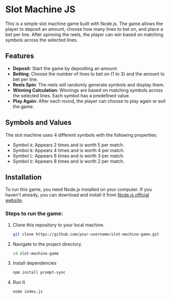 # Slot Machine JS

This is a simple slot machine game built with Node.js. The game allows the player to deposit an amount, choose how many lines to bet on, and place a bet per line. After spinning the reels, the player can win based on matching symbols across the selected lines.

## Features

- **Deposit**: Start the game by depositing an amount.
- **Betting**: Choose the number of lines to bet on (1 to 3) and the amount to bet per line.
- **Reels Spin**: The reels will randomly generate symbols and display them.
- **Winning Calculation**: Winnings are based on matching symbols across the selected lines. Each symbol has a predefined value.
- **Play Again**: After each round, the player can choose to play again or exit the game.

## Symbols and Values

The slot machine uses 4 different symbols with the following properties:

- Symbol `A`: Appears 2 times and is worth 5 per match.
- Symbol `B`: Appears 4 times and is worth 4 per match.
- Symbol `C`: Appears 6 times and is worth 3 per match.
- Symbol `D`: Appears 8 times and is worth 2 per match.

## Installation

To run this game, you need Node.js installed on your computer. If you haven't already, you can download and install it from [Node.js official website](https://nodejs.org/).

### Steps to run the game:

1. Clone this repository to your local machine.
   ```bash
   git clone https://github.com/your-username/slot-machine-game.git

2. Navigate to the project directory.
   ```bash
   cd slot-machine-game

3. Install dependencies
   ```bash
   npm install prompt-sync

4. Run It
   ```bash
   node index.js
